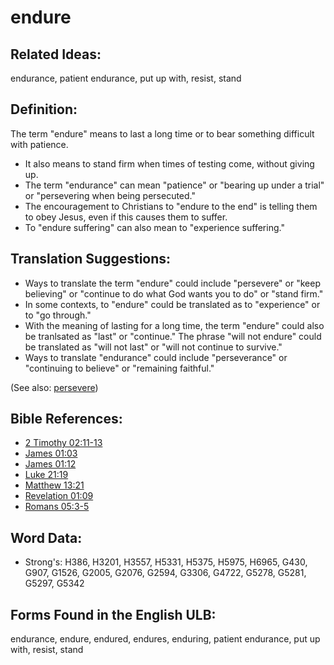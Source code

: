 # endure

## Related Ideas:

endurance, patient endurance, put up with, resist, stand

## Definition:

The term "endure" means to last a long time or to bear something difficult with patience.

* It also means to stand firm when times of testing come, without giving up.
* The term "endurance" can mean "patience" or "bearing up under a trial" or "persevering when being persecuted."
* The encouragement to Christians to "endure to the end" is telling them to obey Jesus, even if this causes them to suffer.
* To "endure suffering" can also mean to "experience suffering."

## Translation Suggestions:

* Ways to translate the term "endure" could include "persevere" or "keep believing" or "continue to do what God wants you to do" or "stand firm."
* In some contexts, to "endure" could be translated as to "experience" or to "go through."
* With the meaning of lasting for a long time, the term "endure" could also be tranlsated as "last" or "continue." The phrase "will not endure" could be translated as "will not last" or "will not continue to survive."
* Ways to translate "endurance" could include "perseverance" or "continuing to believe" or "remaining faithful."

(See also: [persevere](../other/perseverance.md))

## Bible References:

* [2 Timothy 02:11-13](rc://en/tn/help/2ti/02/11)
* [James 01:03](rc://en/tn/help/jas/01/03)
* [James 01:12](rc://en/tn/help/jas/01/12)
* [Luke 21:19](rc://en/tn/help/luk/21/19)
* [Matthew 13:21](rc://en/tn/help/mat/13/21)
* [Revelation 01:09](rc://en/tn/help/rev/01/09)
* [Romans 05:3-5](rc://en/tn/help/rom/05/03)

## Word Data:

* Strong's: H386, H3201, H3557, H5331, H5375, H5975, H6965, G430, G907, G1526, G2005, G2076, G2594, G3306, G4722, G5278, G5281, G5297, G5342

## Forms Found in the English ULB:

endurance, endure, endured, endures, enduring, patient endurance, put up with, resist, stand


